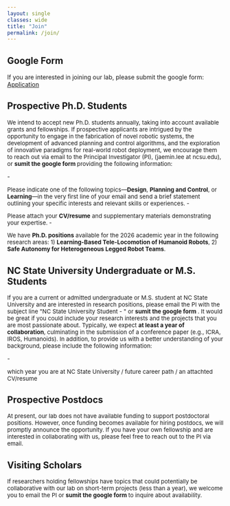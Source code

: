 ```yaml
---
layout: single
classes: wide
title: "Join"
permalink: /join/
---
```


## Google Form
If you are interested in joining our lab, please submit the google form:  <a href="https://docs.google.com/forms/d/e/1FAIpQLSf12F7a69N05kfKWwhAMZGzGm1A9pB-n3qlT5zlWiW54e6txw/viewform?usp=header">Application</a> 


## Prospective Ph.D. Students
<p style="font-size:10pt;">
We intend to accept new Ph.D. students annually, taking into account available grants and fellowships. If prospective applicants are intrigued by the opportunity to engage in the fabrication of novel robotic systems, the development of advanced planning and control algorithms, and the exploration of innovative paradigms for real-world robot deployment, we encourage them to reach out via email to the Principal Investigator (PI), (jaemin.lee at ncsu.edu), or <b>sumit the google form </b> providing the following information:
</p>
- <p style="font-size:10pt;"> Please indicate one of the following topics—<b>Design</b>, <b>Planning and Control</b>, or <b>Learning</b>—in the very first line of your email and send a brief statement outlining your specific interests and relevant skills or experiences.
- <p style="font-size:10pt;"> Please attach your <b>CV/resume</b> and supplementary materials demonstrating your expertise.
- <p style="font-size:10pt;"> We have <b>Ph.D. positions</b> available for the 2026 academic year in the following research areas: 1) <b>Learning-Based Tele-Locomotion of Humanoid Robots</b>, 2) <b>Safe Autonomy for Heterogeneous Legged Robot Teams</b>.     

## NC State University Undergraduate or M.S. Students
<p style="font-size:10pt;">
If you are a current or admitted undergraduate or M.S. student at NC State University and are interested in research positions, please email the PI with the subject line "NC State University Student - <M.S/Undergraduate>" or <b>sumit the google form </b> . It would be great if you could include your research interests and the projects that you are most passionate about. Typically, we expect <b>at least a year of collaboration</b>, culminating in the submission of a conference paper (e.g., ICRA, IROS, Humanoids). In addition, to provide us with a better understanding of your background, please include the following information:
</p>
- <p style="font-size:10pt;"> which year you are at NC State University / future career path / an attachted CV/resume

## Prospective Postdocs
<p style="font-size:10pt;">
At present, our lab does not have available funding to support postdoctoral positions. However, once funding becomes available for hiring postdocs, we will promptly announce the opportunity. If you have your own fellowship and are interested in collaborating with us, please feel free to reach out to the PI via email.
</p>

## Visiting Scholars
<p style="font-size:10pt;">
If researchers holding fellowships have topics that could potentially be collaborative with our lab on short-term projects (less than a year), we welcome you to email the PI or <b>sumit the google form </b> to inquire about availability.
</p>
